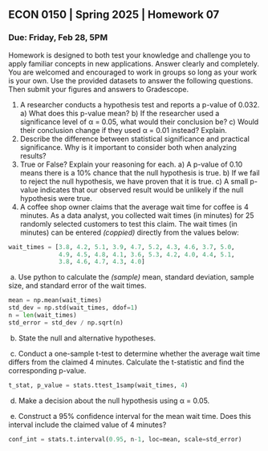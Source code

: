 ## ECON 0150 | Spring 2025 | Homework 07

### Due: Friday, Feb 28, 5PM

Homework is designed to both test your knowledge and challenge you to apply familiar concepts in new applications. Answer clearly and completely. You are welcomed and encouraged to work in groups so long as your work is your own. Use the provided datasets to answer the following questions. Then submit your figures and answers to Gradescope.

1. A researcher conducts a hypothesis test and reports a p-value of 0.032. 
   a) What does this p-value mean?
   b) If the researcher used a significance level of α = 0.05, what would their conclusion be?
   c) Would their conclusion change if they used α = 0.01 instead? Explain.
2. Describe the difference between statistical significance and practical significance. Why is it important to consider both when analyzing results?
3. True or False? Explain your reasoning for each.
   a) A p-value of 0.10 means there is a 10% chance that the null hypothesis is true.
   b) If we fail to reject the null hypothesis, we have proven that it is true.
   c) A small p-value indicates that our observed result would be unlikely if the null hypothesis were true.
4. A coffee shop owner claims that the average wait time for coffee is 4 minutes. As a data analyst, you collected wait times (in minutes) for 25 randomly selected customers to test this claim. The wait times (in minutes) can be entered *(coppied)* directly from the values below:

```python
wait_times = [3.8, 4.2, 5.1, 3.9, 4.7, 5.2, 4.3, 4.6, 3.7, 5.0,
              4.9, 4.5, 4.8, 4.1, 3.6, 5.3, 4.2, 4.0, 4.4, 5.1,
              3.8, 4.6, 4.7, 4.3, 4.0]
```

​	a. Use python to calculate the *(sample)* mean, standard deviation, sample size, and standard error of the wait times.

```python
mean = np.mean(wait_times)
std_dev = np.std(wait_times, ddof=1)
n = len(wait_times)
std_error = std_dev / np.sqrt(n)
```

​	b. State the null and alternative hypotheses.

​	c. Conduct a one-sample t-test to determine whether the average wait time differs from the claimed 4 minutes. Calculate the t-statistic and find the corresponding p-value.

``````python
t_stat, p_value = stats.ttest_1samp(wait_times, 4)
``````

​	d. Make a decision about the null hypothesis using α = 0.05.

​	e. Construct a 95% confidence interval for the mean wait time. Does this interval include the claimed value of 4 minutes?

```python
conf_int = stats.t.interval(0.95, n-1, loc=mean, scale=std_error)
```

